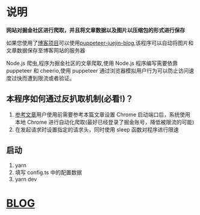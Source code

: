 # 说明

**网站对掘金社区进行爬取，并且将文章数据以及图片以压缩包的形式进行保存**

如果您使用了[博客项目](https://github.com/Lrunlin/blog)可以使用[puppeteer-juejin-blog](https://github.com/Lrunlin/puppeteer-juejin-blog),该程序可以自动将图片和文章数据保存至博客网站的服务器

Node.js 爬虫,程序为掘金社区的文章爬取,使用 Node.js 程序编写需要依靠 puppeteer 和 cheerio,使用 puppeteer 通过浏览器模拟用户行为可以防止访问速度过快而遭到限流或者验证。

## 本程序如何通过反扒取机制(必看!)？

1. [参考文章](https://blogweb.cn/article/6064301311)用户使用前需要参考本篇文章设置 Chrome 启动端口后，系统使用本地 Chrome 进行自动化爬取(最好已经登录了掘金账号，降低被限流的可能)
2. 在发起请求时设置指定的请求头，同时使用 sleep 函数对程序进行限速

## 启动

1. yarn
2. 填写 config.ts 中的配置数据
3. yarn dev

# [BLOG](https://blogweb.cn)
